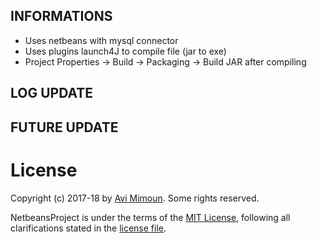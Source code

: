 INFORMATIONS
---------------------
* Uses netbeans with mysql connector
* Uses plugins launch4J to compile file (jar to exe)
* Project Properties -> Build -> Packaging -> Build JAR after compiling

LOG UPDATE 
---------------------


FUTURE UPDATE 
---------------------

 # License

Copyright (c) 2017-18 by [Avi Mimoun](mailto:contact@avim.eu).
Some rights reserved.

NetbeansProject is under the terms of the [MIT License](https://wikipedia.org/wiki/MIT_License), following all clarifications stated in the [license file](https://raw.githubusercontent.com/av1m/MinProject/master/2018/TP%20Java%20produit%20SGBD/LICENSE).
